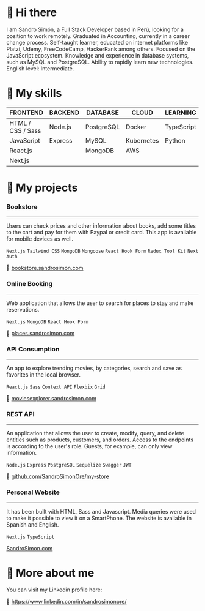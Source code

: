 # 👋 Hi there

I am Sandro Simón, a Full Stack Developer based in Perú, looking for a position to work remotely. Graduated in Accounting, currently in a career change process. Self-taught learner, educated on internet platforms like Platzi, Udemy, FreeCodeCamp, HackerRank among others. Focused on the JavaScript ecosystem. Knowledge and experience in database systems, such as MySQL and PostgreSQL. Ability to rapidly learn new technologies. English level: Intermediate.

# 🧰 My skills
|FRONTEND|BACKEND|DATABASE|CLOUD|LEARNING|
| -- | -- | -- | -- | -- |
| HTML / CSS / Sass | Node.js | PostgreSQL | Docker | TypeScript |
| JavaScript | Express | MySQL | Kubernetes | Python |
| React.js |  | MongoDB | AWS | |
| Next.js | | | | |


# 🚀 My projects

### Bookstore
---
Users can check prices and other information about books, add some titles to the cart and pay for them with Paypal or credit card. This app is available for mobile devices as well.

`Next.js` `Tailwind CSS` `MongoDB` `Mongoose` `React Hook Form` `Redux Tool Kit` `Next Auth`

🔗 [bookstore.sandrosimon.com](https://bookstore.sandrosimon.com)

### Online Booking
---
Web application that allows the user to search for places to stay and make reservations.

`Next.js` `MongoDB` `React Hook Form`

🔗 [places.sandrosimon.com](https://places.sandrosimon.com)

### API Consumption
---
An app to explore trending movies, by categories, search and save as favorites in the local browser.

`React.js` `Sass` `Context API` `Flexbix` `Grid`

🔗 [moviesexplorer.sandrosimon.com](https://moviesexplorer.sandrosimon.com)

### REST API
---
An application that allows the user to create, modify, query, and delete entities such as products, customers, and orders. Access to the endpoints is according to the user's role. Guests, for example, can only view information.

`Node.js` `Express` `PostgreSQL` `Sequelize` `Swagger` `JWT`

🔗 [github.com/SandroSimonOre/my-store](https://github.com/SandroSimonOre/my-store)

### Personal Website
---
It has been built with HTML, Sass and Javascript. Media queries were used to make it possible to view it on a SmartPhone. The website is available in Spanish and English.

`Next.js` `TypeScript`

[SandroSimon.com](https://sandrosimon.com)

# 🧑 More about me

You can visit my Linkedin profile here:

🔗 https://www.linkedin.com/in/sandrosimonore/



<!--
**sandrosimonore/sandrosimonore** is a ✨ _special_ ✨ repository because its `README.md` (this file) appears on your GitHub profile.

Here are some ideas to get you started:

- 🔭 I’m currently working on ...
- 🌱 I’m currently learning ...
- 👯 I’m looking to collaborate on ...
- 🤔 I’m looking for help with ...
- 💬 Ask me about ...
- 📫 How to reach me: ...
- 😄 Pronouns: ...
- ⚡ Fun fact: ...
-->

